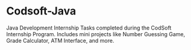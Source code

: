 # Codsoft-Java
Java Development Internship Tasks completed during the CodSoft Internship Program. Includes mini projects like Number Guessing Game, Grade Calculator, ATM Interface, and more.
